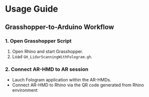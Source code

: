 # Usage Guide

## Grasshopper-to-Arduino Workflow

### 1. Open Grasshopper Script
1. Open Rhino and start Grasshopper.
2. Load `GH_LidarScanningWithFologram.gh`.

### 2. Connect AR-HMD to AR session
- Lauch Fologram application within the AR-HMDs.
- Connect AR-HMD to Rhino via the QR code generated from Rhino environment
